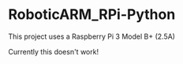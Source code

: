 # RoboticARM_RPi-Python

This project uses a Raspberry Pi 3 Model B+	(2.5A)


Currently this doesn't work!
